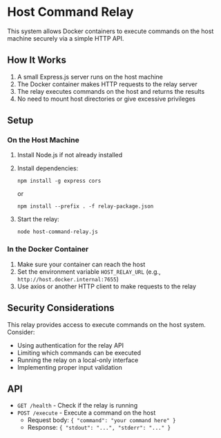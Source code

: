 # Host Command Relay

This system allows Docker containers to execute commands on the host machine securely via a simple HTTP API.

## How It Works

1. A small Express.js server runs on the host machine
2. The Docker container makes HTTP requests to the relay server
3. The relay executes commands on the host and returns the results
4. No need to mount host directories or give excessive privileges

## Setup

### On the Host Machine

1. Install Node.js if not already installed
2. Install dependencies:

   ```
   npm install -g express cors
   ```

   or

   ```
   npm install --prefix . -f relay-package.json
   ```

3. Start the relay:
   ```
   node host-command-relay.js
   ```

### In the Docker Container

1. Make sure your container can reach the host
2. Set the environment variable `HOST_RELAY_URL` (e.g., `http://host.docker.internal:7655`)
3. Use axios or another HTTP client to make requests to the relay

## Security Considerations

This relay provides access to execute commands on the host system. Consider:

- Using authentication for the relay API
- Limiting which commands can be executed
- Running the relay on a local-only interface
- Implementing proper input validation

## API

- `GET /health` - Check if the relay is running
- `POST /execute` - Execute a command on the host
  - Request body: `{ "command": "your command here" }`
  - Response: `{ "stdout": "...", "stderr": "..." }`
